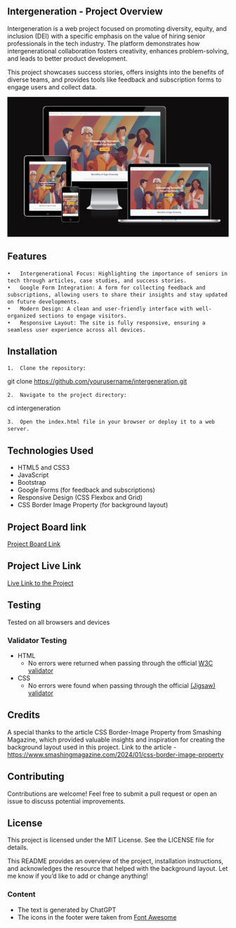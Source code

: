## Intergeneration - Project Overview

Intergeneration is a web project focused on promoting diversity, equity, and inclusion (DEI) with a specific emphasis on the value of hiring senior professionals in the tech industry. The platform demonstrates how intergenerational collaboration fosters creativity, enhances problem-solving, and leads to better product development.

This project showcases success stories, offers insights into the benefits of diverse teams, and provides tools like feedback and subscription forms to engage users and collect data.

![screenshot of mockup](https://github.com/jemdiam/intergeneration/blob/main/assets/images/mockup-screenshot.png)

## Features

	•	Intergenerational Focus: Highlighting the importance of seniors in tech through articles, case studies, and success stories.
	•	Google Form Integration: A form for collecting feedback and subscriptions, allowing users to share their insights and stay updated on future developments.
	•	Modern Design: A clean and user-friendly interface with well-organized sections to engage visitors.
	•	Responsive Layout: The site is fully responsive, ensuring a seamless user experience across all devices.

## Installation

	1.	Clone the repository:

git clone https://github.com/yourusername/intergeneration.git


	2.	Navigate to the project directory:

cd intergeneration


	3.	Open the index.html file in your browser or deploy it to a web server.

## Technologies Used

- HTML5 and CSS3
- JavaScript
- Bootstrap
- Google Forms (for feedback and subscriptions)
- Responsive Design (CSS Flexbox and Grid)
- CSS Border Image Property (for background layout)

## Project Board link 

[Project Board Link](https://github.com/users/jemdiam/projects/2)

## Project Live Link

[Live Link to the Project](https://jemdiam.github.io/intergeneration/)

## Testing 

Tested on all browsers and devices

### Validator Testing 

- HTML
  - No errors were returned when passing through the official [W3C validator](https://validator.w3.org/nu/?doc=https%3A%2F%2Fjemdiam.github.io%2Fintergeneration%2F)
- CSS
  - No errors were found when passing through the official [(Jigsaw) validator](https://jigsaw.w3.org/css-validator/validator?uri=https%3A%2F%2Fjemdiam.github.io%2Fintergeneration%2F&profile=css3svg&usermedium=all&warning=1&vextwarning=&lang=en)

## Credits
	
 A special thanks to the article CSS Border-Image Property from Smashing Magazine, which provided valuable insights and inspiration for creating the background layout used in this project. 
 Link to the article - https://www.smashingmagazine.com/2024/01/css-border-image-property 


## Contributing

Contributions are welcome! Feel free to submit a pull request or open an issue to discuss potential improvements.

## License

This project is licensed under the MIT License. See the LICENSE file for details.

This README provides an overview of the project, installation instructions, and acknowledges the resource that helped with the background layout. Let me know if you’d like to add or change anything!


### Content 

- The text is generated by ChatGPT
- The icons in the footer were taken from [Font Awesome](https://fontawesome.com/)